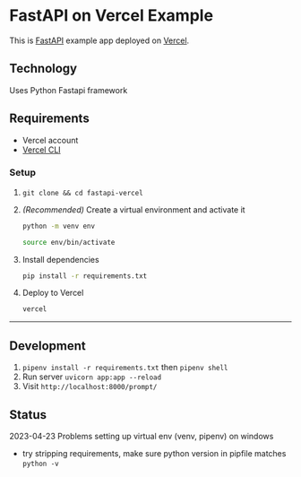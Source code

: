 # FastAPI on Vercel Example

This is [FastAPI](https://fastapi.tiangolo.com/) example app deployed on [Vercel](https://vercel.com/).

## Technology

Uses Python Fastapi framework

## Requirements

- Vercel account
- [Vercel CLI](https://vercel.com/cli)

### Setup

1. `git clone && cd fastapi-vercel`
2. _(Recommended)_ Create a virtual environment and activate it

    ```bash
    python -m venv env

    source env/bin/activate
    ```

3. Install dependencies

    ```bash
    pip install -r requirements.txt
    ```

4. Deploy to Vercel

    ```bash
    vercel
    ```

---

## Development

1. `pipenv install -r requirements.txt` then `pipenv shell`
2. Run server `uvicorn app:app --reload`
3. Visit `http://localhost:8000/prompt/`

## Status

2023-04-23 Problems setting up virtual env (venv, pipenv) on windows
- try stripping requirements, make sure python version in pipfile matches `python -v`